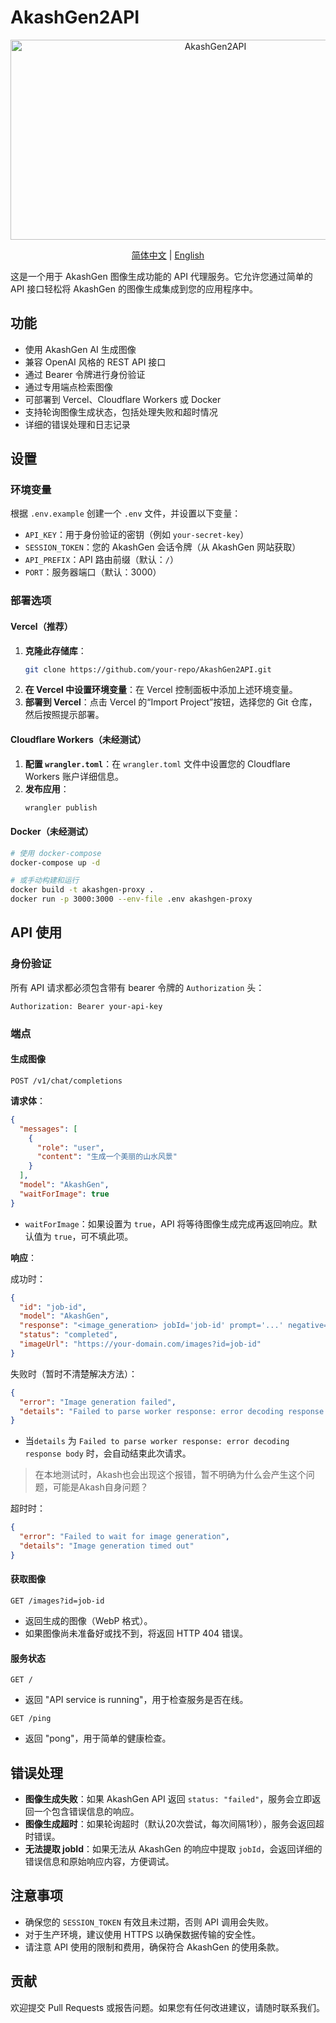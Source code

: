 # AkashGen2API 

<div align="center">
<img src="https://socialify.git.ci/006lp/AkashGen2API/image?font=KoHo&forks=1&issues=1&language=1&logo=https%3A%2F%2Fakash.network%2F_astro%2F2.Dr8ojBlO_1SRa25.webp&name=1&owner=1&pattern=Circuit+Board&pulls=1&stargazers=1&theme=Light" alt="AkashGen2API" width="640" height="320" />

[简体中文](https://github.com/006lp/AkashGen2API/blob/main/README_CN.md) | [English](https://github.com/006lp/AkashGen2API)
</div>

这是一个用于 AkashGen 图像生成功能的 API 代理服务。它允许您通过简单的 API 接口轻松将 AkashGen 的图像生成集成到您的应用程序中。

## 功能

- 使用 AkashGen AI 生成图像
- 兼容 OpenAI 风格的 REST API 接口
- 通过 Bearer 令牌进行身份验证
- 通过专用端点检索图像
- 可部署到 Vercel、Cloudflare Workers 或 Docker
- 支持轮询图像生成状态，包括处理失败和超时情况
- 详细的错误处理和日志记录

## 设置

### 环境变量

根据 `.env.example` 创建一个 `.env` 文件，并设置以下变量：

- `API_KEY`：用于身份验证的密钥（例如 `your-secret-key`）
- `SESSION_TOKEN`：您的 AkashGen 会话令牌（从 AkashGen 网站获取）
- `API_PREFIX`：API 路由前缀（默认：`/`）
- `PORT`：服务器端口（默认：3000）

### 部署选项

#### Vercel（推荐）

1. **克隆此存储库**：
   ```bash
   git clone https://github.com/your-repo/AkashGen2API.git
   ```
2. **在 Vercel 中设置环境变量**：在 Vercel 控制面板中添加上述环境变量。
3. **部署到 Vercel**：点击 Vercel 的“Import Project”按钮，选择您的 Git 仓库，然后按照提示部署。

#### Cloudflare Workers（未经测试）

1. **配置 `wrangler.toml`**：在 `wrangler.toml` 文件中设置您的 Cloudflare Workers 账户详细信息。
2. **发布应用**：
   ```bash
   wrangler publish
   ```

#### Docker（未经测试）

```bash
# 使用 docker-compose
docker-compose up -d

# 或手动构建和运行
docker build -t akashgen-proxy .
docker run -p 3000:3000 --env-file .env akashgen-proxy
```

## API 使用

### 身份验证

所有 API 请求都必须包含带有 bearer 令牌的 `Authorization` 头：

```
Authorization: Bearer your-api-key
```

### 端点

#### 生成图像

```
POST /v1/chat/completions
```

**请求体**：

```json
{
  "messages": [
    {
      "role": "user",
      "content": "生成一个美丽的山水风景"
    }
  ],
  "model": "AkashGen",
  "waitForImage": true
}
```

- `waitForImage`：如果设置为 `true`，API 将等待图像生成完成再返回响应。默认值为 `true`，可不填此项。

**响应**：

成功时：

```json
{
  "id": "job-id",
  "model": "AkashGen",
  "response": "<image_generation> jobId='job-id' prompt='...' negative='...'</image_generation>\n![Generated Image](https://your-domain.com/images?id=job-id)",
  "status": "completed",
  "imageUrl": "https://your-domain.com/images?id=job-id"
}
```

失败时（暂时不清楚解决方法）：

```json
{
  "error": "Image generation failed",
  "details": "Failed to parse worker response: error decoding response body"
}
```

- 当`details` 为 `Failed to parse worker response: error decoding response body` 时，会自动结束此次请求。

> 在本地测试时，Akash也会出现这个报错，暂不明确为什么会产生这个问题，可能是Akash自身问题？

超时时：

```json
{
  "error": "Failed to wait for image generation",
  "details": "Image generation timed out"
}
```

#### 获取图像

```
GET /images?id=job-id
```

- 返回生成的图像（WebP 格式）。
- 如果图像尚未准备好或找不到，将返回 HTTP 404 错误。

#### 服务状态

```
GET /
```

- 返回 "API service is running"，用于检查服务是否在线。

```
GET /ping
```

- 返回 "pong"，用于简单的健康检查。

## 错误处理

- **图像生成失败**：如果 AkashGen API 返回 `status: "failed"`，服务会立即返回一个包含错误信息的响应。
- **图像生成超时**：如果轮询超时（默认20次尝试，每次间隔1秒），服务会返回超时错误。
- **无法提取 jobId**：如果无法从 AkashGen 的响应中提取 `jobId`，会返回详细的错误信息和原始响应内容，方便调试。

## 注意事项

- 确保您的 `SESSION_TOKEN` 有效且未过期，否则 API 调用会失败。
- 对于生产环境，建议使用 HTTPS 以确保数据传输的安全性。
- 请注意 API 使用的限制和费用，确保符合 AkashGen 的使用条款。

## 贡献

欢迎提交 Pull Requests 或报告问题。如果您有任何改进建议，请随时联系我们。